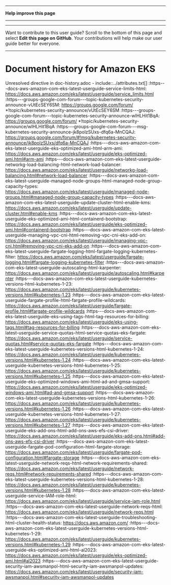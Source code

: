 --------

 **Help improve this page** 

--------

--------

Want to contribute to this user guide? Scroll to the bottom of this page and select **Edit this page on GitHub**\. Your contributions will help make our user guide better for everyone\.

--------

# Document history for Amazon EKS<a name="document_history_for_amazon_eks"></a>

Unresolved directive in doc\-history\.adoc \- include::\.\./attributes\.txt\[\] :https\-\-\-docs\-aws\-amazon\-com\-eks\-latest\-userguide\-service\-limits\-html: [https://docs\.aws\.amazon\.com/eks/latest/userguide/service\_limits\.html](https://docs.aws.amazon.com/eks/latest/userguide/service_limits.html) :https\-\-\-groups\-google\-com\-forum\-\-\-topic\-kubernetes\-security\-announce\-vUtEcSEY6SM: [https://groups\.google\.com/forum/](https://groups.google.com/forum/) *\!topic/kubernetes\-security\-announce/vUtEcSEY6SM :https\-\-\-groups\-google\-com\-forum\-\-\-topic\-kubernetes\-security\-announce\-wlHLHit1BqA: [https://groups\.google\.com/forum/](https://groups.google.com/forum/) *\!topic/kubernetes\-security\-announce/wlHLHit1BqA :https\-\-\-groups\-google\-com\-forum\-\-\-msg\-kubernetes\-security\-announce\-jk8polzSUxs\-dfq6a\-MnCQAJ: [https://groups\.google\.com/forum/\#\!msg/kubernetes\-security\-announce/jk8polzSUxs/dfq6a\-MnCQAJ](https://groups.google.com/forum/#!msg/kubernetes-security-announce/jk8polzSUxs/dfq6a-MnCQAJ) :https\-\-\-docs\-aws\-amazon\-com\-eks\-latest\-userguide\-eks\-optimized\-ami\-html\-arm\-ami: [https://docs\.aws\.amazon\.com/eks/latest/userguide/eks\-optimized\-ami\.html\#arm\-ami](https://docs.aws.amazon.com/eks/latest/userguide/eks-optimized-ami.html#arm-ami) :https\-\-\-docs\-aws\-amazon\-com\-eks\-latest\-userguide\-networkg\-load\-balancing\-html\-network\-load\-balancer: [https://docs\.aws\.amazon\.com/eks/latest/userguide/networkg\-load\-balancing\.html\#network\-load\-balancer](https://docs.aws.amazon.com/eks/latest/userguide/networkg-load-balancing.html#network-load-balancer) :https\-\-\-docs\-aws\-amazon\-com\-eks\-latest\-userguide\-managed\-node\-groups\-html\-managed\-node\-group\-capacity\-types: [https://docs\.aws\.amazon\.com/eks/latest/userguide/managed\-node\-groups\.html\#managed\-node\-group\-capacity\-types](https://docs.aws.amazon.com/eks/latest/userguide/managed-node-groups.html#managed-node-group-capacity-types) :https\-\-\-docs\-aws\-amazon\-com\-eks\-latest\-userguide\-update\-cluster\-html\-enable\-kms: [https://docs\.aws\.amazon\.com/eks/latest/userguide/update\-cluster\.html\#enable\-kms](https://docs.aws.amazon.com/eks/latest/userguide/update-cluster.html#enable-kms) :https\-\-\-docs\-aws\-amazon\-com\-eks\-latest\-userguide\-eks\-optimized\-ami\-html\-containerd\-bootstrap: [https://docs\.aws\.amazon\.com/eks/latest/userguide/eks\-optimized\-ami\.html\#containerd\-bootstrap](https://docs.aws.amazon.com/eks/latest/userguide/eks-optimized-ami.html#containerd-bootstrap) :https\-\-\-docs\-aws\-amazon\-com\-eks\-latest\-userguide\-managing\-vpc\-cni\-html\-removing\-vpc\-cni\-eks\-add\-on: [https://docs\.aws\.amazon\.com/eks/latest/userguide/managing\-vpc\-cni\.html\#removing\-vpc\-cni\-eks\-add\-on](https://docs.aws.amazon.com/eks/latest/userguide/managing-vpc-cni.html#removing-vpc-cni-eks-add-on) :https\-\-\-docs\-aws\-amazon\-com\-eks\-latest\-userguide\-fargate\-logging\-html\-fargate\-logging\-kubernetes\-filter: [https://docs\.aws\.amazon\.com/eks/latest/userguide/fargate\-logging\.html\#fargate\-logging\-kubernetes\-filter](https://docs.aws.amazon.com/eks/latest/userguide/fargate-logging.html#fargate-logging-kubernetes-filter) :https\-\-\-docs\-aws\-amazon\-com\-eks\-latest\-userguide\-autoscaling\-html\-karpenter: [https://docs\.aws\.amazon\.com/eks/latest/userguide/autoscaling\.html\#karpenter](https://docs.aws.amazon.com/eks/latest/userguide/autoscaling.html#karpenter) :https\-\-\-docs\-aws\-amazon\-com\-eks\-latest\-userguide\-kubernetes\-versions\-html\-kubernetes\-1\-23: [https://docs\.aws\.amazon\.com/eks/latest/userguide/kubernetes\-versions\.html\#kubernetes\-1\.23](https://docs.aws.amazon.com/eks/latest/userguide/kubernetes-versions.html#kubernetes-1.23) :https\-\-\-docs\-aws\-amazon\-com\-eks\-latest\-userguide\-fargate\-profile\-html\-fargate\-profile\-wildcards: [https://docs\.aws\.amazon\.com/eks/latest/userguide/fargate\-profile\.html\#fargate\-profile\-wildcards](https://docs.aws.amazon.com/eks/latest/userguide/fargate-profile.html#fargate-profile-wildcards) :https\-\-\-docs\-aws\-amazon\-com\-eks\-latest\-userguide\-eks\-using\-tags\-html\-tag\-resources\-for\-billing: [https://docs\.aws\.amazon\.com/eks/latest/userguide/eks\-using\-tags\.html\#tag\-resources\-for\-billing](https://docs.aws.amazon.com/eks/latest/userguide/eks-using-tags.html#tag-resources-for-billing) :https\-\-\-docs\-aws\-amazon\-com\-eks\-latest\-userguide\-service\-quotas\-html\-service\-quotas\-eks\-fargate: [https://docs\.aws\.amazon\.com/eks/latest/userguide/service\-quotas\.html\#service\-quotas\-eks\-fargate](https://docs.aws.amazon.com/eks/latest/userguide/service-quotas.html#service-quotas-eks-fargate) :https\-\-\-docs\-aws\-amazon\-com\-eks\-latest\-userguide\-kubernetes\-versions\-html\-kubernetes\-1\-24: [https://docs\.aws\.amazon\.com/eks/latest/userguide/kubernetes\-versions\.html\#kubernetes\-1\.24](https://docs.aws.amazon.com/eks/latest/userguide/kubernetes-versions.html#kubernetes-1.24) :https\-\-\-docs\-aws\-amazon\-com\-eks\-latest\-userguide\-kubernetes\-versions\-html\-kubernetes\-1\-25: [https://docs\.aws\.amazon\.com/eks/latest/userguide/kubernetes\-versions\.html\#kubernetes\-1\.25](https://docs.aws.amazon.com/eks/latest/userguide/kubernetes-versions.html#kubernetes-1.25) :https\-\-\-docs\-aws\-amazon\-com\-eks\-latest\-userguide\-eks\-optimized\-windows\-ami\-html\-ad\-and\-gmsa\-support: [https://docs\.aws\.amazon\.com/eks/latest/userguide/eks\-optimized\-windows\-ami\.html\#ad\-and\-gmsa\-support](https://docs.aws.amazon.com/eks/latest/userguide/eks-optimized-windows-ami.html#ad-and-gmsa-support) :https\-\-\-docs\-aws\-amazon\-com\-eks\-latest\-userguide\-kubernetes\-versions\-html\-kubernetes\-1\-26: [https://docs\.aws\.amazon\.com/eks/latest/userguide/kubernetes\-versions\.html\#kubernetes\-1\.26](https://docs.aws.amazon.com/eks/latest/userguide/kubernetes-versions.html#kubernetes-1.26) :https\-\-\-docs\-aws\-amazon\-com\-eks\-latest\-userguide\-kubernetes\-versions\-html\-kubernetes\-1\-27: [https://docs\.aws\.amazon\.com/eks/latest/userguide/kubernetes\-versions\.html\#kubernetes\-1\.27](https://docs.aws.amazon.com/eks/latest/userguide/kubernetes-versions.html#kubernetes-1.27) :https\-\-\-docs\-aws\-amazon\-com\-eks\-latest\-userguide\-eks\-add\-ons\-html\-add\-ons\-aws\-efs\-csi\-driver: [https://docs\.aws\.amazon\.com/eks/latest/userguide/eks\-add\-ons\.html\#add\-ons\-aws\-efs\-csi\-driver](https://docs.aws.amazon.com/eks/latest/userguide/eks-add-ons.html#add-ons-aws-efs-csi-driver) :https\-\-\-docs\-aws\-amazon\-com\-eks\-latest\-userguide\-fargate\-pod\-configuration\-html\-fargate\-storage: [https://docs\.aws\.amazon\.com/eks/latest/userguide/fargate\-pod\-configuration\.html\#fargate\-storage](https://docs.aws.amazon.com/eks/latest/userguide/fargate-pod-configuration.html#fargate-storage) :https\-\-\-docs\-aws\-amazon\-com\-eks\-latest\-userguide\-network\-reqs\-html\-network\-requirements\-shared: [https://docs\.aws\.amazon\.com/eks/latest/userguide/network\-reqs\.html\#network\-requirements\-shared](https://docs.aws.amazon.com/eks/latest/userguide/network-reqs.html#network-requirements-shared) :https\-\-\-docs\-aws\-amazon\-com\-eks\-latest\-userguide\-kubernetes\-versions\-html\-kubernetes\-1\-28: [https://docs\.aws\.amazon\.com/eks/latest/userguide/kubernetes\-versions\.html\#kubernetes\-1\.28](https://docs.aws.amazon.com/eks/latest/userguide/kubernetes-versions.html#kubernetes-1.28) :https\-\-\-docs\-aws\-amazon\-com\-eks\-latest\-userguide\-service\-IAM\-role\-html: [https://docs\.aws\.amazon\.com/eks/latest/userguide/service\-iam\-role\.html](https://docs.aws.amazon.com/eks/latest/userguide/service-iam-role.html) :https\-\-\-docs\-aws\-amazon\-com\-eks\-latest\-userguide\-network\-reqs\-html: [https://docs\.aws\.amazon\.com/eks/latest/userguide/network\-reqs\.html](https://docs.aws.amazon.com/eks/latest/userguide/network-reqs.html) :https\-\-\-docs\-aws\-amazon\-com\-eks\-latest\-userguide\-troubleshooting\-html\-cluster\-health\-status: [https://docs\.aws\.amazon\.com/](https://docs.aws.amazon.com/) :https\-\-\-docs\-aws\-amazon\-com\-eks\-latest\-userguide\-kubernetes\-versions\-html\-kubernetes\-1\-29: [https://docs\.aws\.amazon\.com/eks/latest/userguide/kubernetes\-versions\.html\#kubernetes\-1\.29](https://docs.aws.amazon.com/eks/latest/userguide/kubernetes-versions.html#kubernetes-1.29) :https\-\-\-docs\-aws\-amazon\-com\-eks\-latest\-userguide\-eks\-optimized\-ami\-html\-al2023: [https://docs\.aws\.amazon\.com/eks/latest/userguide/eks\-optimized\-ami\.html\#al2023](https://docs.aws.amazon.com/eks/latest/userguide/eks-optimized-ami.html#al2023) :https\-\-\-docs\-aws\-amazon\-com\-eks\-latest\-userguide\-security\-iam\-awsmanpol\-html\-security\-iam\-awsmanpol\-updates: [https://docs\.aws\.amazon\.com/eks/latest/userguide/security\-iam\-awsmanpol\.html\#security\-iam\-awsmanpol\-updates](https://docs.aws.amazon.com/eks/latest/userguide/security-iam-awsmanpol.html#security-iam-awsmanpol-updates) 